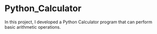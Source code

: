 # Python_Calculator
In this project, I developed a Python Calculator program that can perform basic arithmetic operations.
